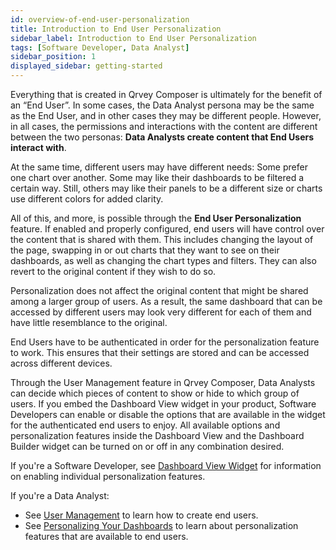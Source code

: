 ```yaml
---
id: overview-of-end-user-personalization
title: Introduction to End User Personalization
sidebar_label: Introduction to End User Personalization
tags: [Software Developer, Data Analyst]
sidebar_position: 1
displayed_sidebar: getting-started
---
```


<div style={{textAlign: "justify"}}>

Everything that is created in Qrvey Composer is ultimately for the benefit of an “End User”. In some cases, the Data Analyst persona may be the same as the End User, and in other cases they may be different people. However, in all cases, the permissions and interactions with the content are different between the two personas: **Data Analysts create content that End Users interact with**.

At the same time, different users may have different needs: Some prefer one chart over another. Some may like their dashboards to be filtered a certain way. Still, others may like their panels to be a different size or charts use different colors for added clarity.

All of this, and more, is possible through the **End User Personalization** feature. If enabled and properly configured, end users will have control over the content that is shared with them. This includes changing the layout of the page, swapping in or out charts that they want to see on their dashboards, as well as changing the chart types and filters. They can also revert to the original content if they wish to do so.

Personalization does not affect the original content that might be shared among a larger group of users. As a result, the same dashboard that can be accessed by different users may look very different for each of them and have little resemblance to the original. 

End Users have to be authenticated in order for the personalization feature to work. This ensures that their settings are stored and can be accessed across different devices.

Through the User Management feature in Qrvey Composer, Data Analysts can decide which pieces of content to show or hide to which group of users. If you embed the Dashboard View widget in your product, Software Developers can enable or disable the options that are available in the widget for the authenticated end users to enjoy. All available options and personalization features inside the Dashboard View and the Dashboard Builder widget can be turned on or off in any combination desired.

If you're a Software Developer, see [Dashboard View Widget](../04-Embedding%20Qrvey%20Widgets/07-Widgets/dashboard-view.md) for information on enabling individual personalization features.  

If you're a Data Analyst:
* See [User Management](../../composer/06-Building%20Dashboards/04-User%20Management/overview-of-user-management.md) to learn how to create end users.
* See [Personalizing Your Dashboards](../08-End%20User%20Personalization/overview-of-personalization.md) to learn about personalization features that are available to end users.

</div>
